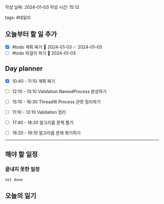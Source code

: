 
작성 날짜: 2024-01-03
작성 시간: 15:12

tags: #데일리

## 오늘부터 할 일 추가
- [x] #todo 계획 짜기 📅 2024-01-03 ✅ 2024-01-03
- [ ] #todo 턱걸이 하기 📅 2024-01-03

## Day planner
- [x] 10:40 - 11:10 계획 짜기
- [ ] 12:10 - 13:10 Validation NamedProcess 완성하기
- [ ] 15:10 - 16:30 Thread와 Process 관련 정리하기
- [ ] 11:10 - 12:10 Validation 정리
- [ ] 17:40 - 18:20 알고리즘 문제 풀기
- [ ] 18:20 - 19:10 알고리즘 문제 복기하기

  
---  
## 해야 할 일정  
### 끝내지 못한 일정

```tasks
not done
```
## 오늘의 일기

